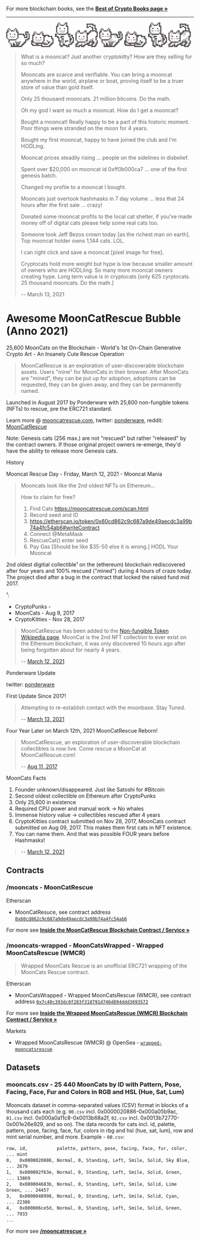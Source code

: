 For more blockchain books, see the [**Best of Crypto Books page »**](https://openblockchains.github.io/crypto-books/)

---


![](https://github.com/cryptocopycats/awesome-mooncatrescue-bubble/raw/master/i/design-000x3.png)
![](https://github.com/cryptocopycats/awesome-mooncatrescue-bubble/raw/master/i/design-001x3.png)
![](https://github.com/cryptocopycats/awesome-mooncatrescue-bubble/raw/master/i/design-002x3.png)
![](https://github.com/cryptocopycats/awesome-mooncatrescue-bubble/raw/master/i/design-003x3.png)
![](https://github.com/cryptocopycats/awesome-mooncatrescue-bubble/raw/master/i/design-056x3.png)
![](https://github.com/cryptocopycats/awesome-mooncatrescue-bubble/raw/master/i/design-057x3.png)
![](https://github.com/cryptocopycats/awesome-mooncatrescue-bubble/raw/master/i/design-058x3.png)
![](https://github.com/cryptocopycats/awesome-mooncatrescue-bubble/raw/master/i/design-059x3.png)


> What is a mooncat? Just another cryptokitty? How are they selling for so much?
>
> Mooncats are scarce and verifiable. 
> You can bring a mooncat anywhere in the world, 
> airplane or boat, proving itself to be a truer store of value than gold itself.
>
> Only 25 thousand mooncats. 21 million bitcoins. Do the math.
>
> Oh my god I want so much a mooncat. How do I get a mooncat?
>
> Bought a mooncat!  Really happy to be a part of this historic moment.  
> Poor things were stranded on the moon for 4 years. 
>
> Bought my first mooncat, happy to have joined the club and I'm HODLing.
>
> Mooncat prices steadily rising ... people on the sidelines in disbelief.
>
> Spent over $20,000 on mooncat id 0xff0b000ca7 ... one of the first genesis batch.
>
> Changed my profile to a mooncat I bought.
>
> Mooncats just overtook hashmasks in 7 day volume ... 
> less that 24 hours after the first sale ... crazy!
>
> Donated some mooncat profits to the local cat shelter, 
> if you've made money off of digital cats please help some real cats too.
>
> Someone took Jeff Bezos crown today [as the richest man on earth]. 
> Top mooncat holder owns 1,144 cats. LOL.
>
> I can right click and save a mooncat [pixel image for free].
>
> Cryptocats hold more weight but hype is low 
> because smaller amount of owners who are HODLling.
> So many more mooncat owners creating hype. 
> Long term value is in cryptocats 
> [only 625 cyrptocats. 25 thousand mooncats. Do the math.]
>
> -- March 13, 2021



<!--
  sources: 
    https://twitter.com/krypticrooks/status/1370461081307611138
    https://twitter.com/sampepper/status/1370502291661287424
    https://twitter.com/HeadieXBT/status/1370790386592067587
    https://twitter.com/pwnlord69/status/1370480976309190656
    https://twitter.com/xenziiii/status/1370805874126643216
    https://twitter.com/EmyJColey/status/1370801384174583815
    https://twitter.com/shakiXBT/status/1370791104854036489 
    https://twitter.com/YazTrades/status/1370760956259799040
    https://twitter.com/Fronta1pha/status/1370757584379068418
-->


# Awesome MoonCatRescue Bubble (Anno 2021)

25,600 MoonCats on the Blockchain - World's 1st On-Chain Generative Crypto Art - An Insanely Cute Rescue Operation


> MoonCatRescue is an exploration of user-discoverable blockchain assets.
> Users "mine" for MoonCats in their browser.
> After MoonCats are "mined", they can be put up for adoption, adoptions can be requested, they can be given away,
> and they can be permanently named.

Launched in August 2017 by Ponderware with 25,600 non-fungible tokens (NFTs) to rescue, pre the ERC721 standard.


Learn more @ [mooncatrescue.com](https://mooncatrescue.com),
twitter: [ponderware](https://twitter.com/ponderware),
reddit: [MoonCatRescue](https://www.reddit.com/r/MoonCatRescue/)




Note: Genesis cats (256 max.) are not "rescued" but rather "released" by the contract owners. 
If those original project owners re-emerge, they'd have the ability to release more Genesis cats.


History

Mooncat Rescue Day - Friday, March 12, 2021 - Mooncat Mania

> Mooncats look like the 2nd oldest NFTs on Ethereum...
>
> How to claim for free?
>
> 1. Find Cats https://mooncatrescue.com/scan.html
> 2. Record seed and ID
> 3. https://etherscan.io/token/0x60cd862c9c687a9de49aecdc3a99b74a4fc54ab6#writeContract
> 4. Connect @MetaMask
> 5. RescueCat() enter seed
> 6. Pay Gas    [Should be like $35-50 else it is wrong.]
> HODL Your Mooncat

<!--
  https://twitter.com/RealAllenHena/status/1370404268604280832
 -->

2nd oldest digitial collectible¹ on the (ethereum)  blockchain
rediscovered after four years 
and 100% rescued ("mined") during 4 hours of craze today.
The project died after a bug in the contract 
that locked the raised fund mid 2017.

¹: 
- CryptoPunks -    
- MoonCats -       Aug 9, 2017
- CryptoKitties -  Nov 28, 2017


> MoonCatRescue has been added to the [Non-fungible Token Wikipedia page](https://en.wikipedia.org/wiki/Non-fungible_token). 
> MoonCat is the 2nd NFT collection to ever exist on the Ethereum blockchain, 
> it was only discovered 10 hours ago after being forgotten about for nearly 4 years.
> 
> -- [March 12, 2021](https://twitter.com/HarryBTC/status/1370551833538785280)



Ponderware Update

twitter: [ponderware](https://twitter.com/ponderware)

First Update Since 2017! 

> 
> Attempting to re-establish contact with the moonbase. Stay Tuned.
>
> -- [March 13, 2021](https://twitter.com/ponderware/status/1370793182175318019)

Four Year Later on March 12th, 2021 MoonCatRescue Reborn!

> MoonCatRescue, an exploration of user-discoverable blockchain collectibles is now live. 
> Come rescue a MoonCat at MoonCatRescue.com! 
> 
> -- [Aug 11, 2017](https://twitter.com/ponderware/status/896066883710926848)
 

MoonCats Facts

1. Founder unknown/disappeared. Just like Satoshi for #Bitcoin 
2. Second oldest collectible on Ethereum after CryptoPunks
3. Only 25,600 in existence
4. Required CPU power and manual work -> No whales
5. Immense history value -> collectibles rescued after 4 years
6. CryptoKitties contract submitted on Nov 28, 2017, MoonCats contract submitted on Aug 09, 2017. This makes them first cats in NFT existence.
7. You can name them. And that was possible FOUR years before Hashmasks!


> -- [March 12, 2021](https://twitter.com/sampepper/status/1370502291661287424)




## Contracts

### /mooncats - MoonCatRescue

Etherscan

- MoonCatResuce, see contract address [`0x60cd862c9c687a9de49aecdc3a99b74a4fc54ab6`](https://etherscan.io/address/0x60cd862c9c687a9de49aecdc3a99b74a4fc54ab6#code)


For more see [**Inside the MoonCatRescue Blockchain Contract / Service »**](https://github.com/cryptocopycats/contracts/tree/master/mooncats)

### /mooncats-wrapped - MoonCatsWrapped - Wrapped MoonCatsRescue (WMCR)

> Wrapped MoonCats Rescue is an unofficial ERC721 wrapping of the MoonCats Rescue contract.

Etherscan

- MoonCatsWrapped - Wrapped MoonCatsRescue (WMCR), see contract address [`0x7c40c393dc0f283f318791d746d894ddd3693572`](https://etherscan.io/address/0x7c40c393dc0f283f318791d746d894ddd3693572#code)

For more see [**Inside the Wrapped MoonCatsRescue (WMCR) Blockchain Contract / Service »**](https://github.com/cryptocopycats/contracts/tree/master/mooncats-wrapped)


Markets

- Wrapped MoonCatsRescue (WMCR) @ OpenSea - [`wrapped-mooncatsrescue`](https://opensea.io/collection/wrapped-mooncatsrescue)



## Datasets

### mooncats.csv  -  25 440 MoonCats by ID with Pattern, Pose, Facing, Face, Fur and Colors in RGB and HSL (Hue, Sat, Lum)

Mooncats dataset in comma-separated values (CSV) format
in blocks of a thousand cats each
(e.g.
`00.csv` incl. 0x0000020886-0x000a05b9ac,
`01.csv` incl. 0x000a0a11c8-0x0013b68a2f,
`02.csv` incl. 0x0013b72770-0x001e26e929,
and so on).
The data records for cats
incl. id, palette, pattern, pose, facing, face, fur, colors in rbg and hsl (hue, sat, lum), row and mint serial number,
and more.
Example - `00.csv`:


```
row, id,           palette, pattern, pose, facing, face, fur, color,    ... mint
0,   0x0000020886, Normal, 0, Standing, Left, Smile, Solid, Sky Blue,   ... 2679
1,   0x000002f63e, Normal, 0, Standing, Left, Smile, Solid, Green,      ... 13869
2,   0x000004683b, Normal, 0, Standing, Left, Smile, Solid, Lime Green, ... 24457
3,   0x0000048998, Normal, 0, Standing, Left, Smile, Solid, Cyan,       ... 22386
4,   0x000006ce5d, Normal, 0, Standing, Left, Smile, Solid, Green,      ... 7933
...
```


For more see [**/mooncatrescue »**](https://github.com/cryptocopycats/mooncatrescue)





